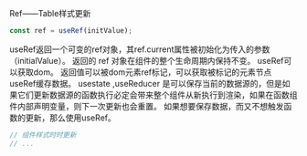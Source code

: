 Ref——Table样式更新

```js
const ref = useRef(initValue);
```

useRef返回一个可变的ref对象，其ref.current属性被初始化为传入的参数（initialValue）。
返回的 ref 对象在组件的整个生命周期内保持不变。
useRef可以获取dom。
返回值可以被dom元素ref标记，可以获取被标记的元素节点
useRef缓存数据。
usestate ,useReducer 是可以保存当前的数据源的，但是如果它们更新数据源的函数执行必定会带来整个组件从新执行到渲染，如果在函数组件内部声明变量，则下一次更新也会重置。
如果想要保存数据，而又不想触发函数的更新，那么使用useRef。


```js
// 组件样式时时更新
// ...

```